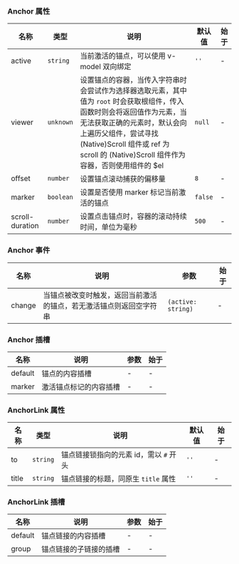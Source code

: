 ### Anchor 属性

| 名称            | 类型                         | 说明                                                                                                                                                                                                                                                  | 默认值 | 始于 |
| --------------- | ---------------------------- | ----------------------------------------------------------------------------------------------------------------------------------------------------------------------------------------------------------------------------------------------------- | ------ | --- |
| active          | `string`                       | 当前激活的锚点，可以使用 v-model 双向绑定                                                                                                                                                                                                             | `''`     | - |
| viewer          | `unknown` | 设置锚点的容器，当传入字符串时会尝试作为选择器选取元素，其中值为 `root` 时会获取根组件，传入函数时则会将返回值作为元素，当无法获取正确的元素时，默认会向上遍历父组件，尝试寻找 (Native)Scroll 组件或 ref 为 scroll 的 (Native)Scroll 组件作为容器，否则使用组件的 $el | `null`   | - |
| offset          | `number`                       | 设置锚点滚动捕获的偏移量                                                                                                                                                                                                                              | `8`      | - |
| marker          | `boolean`                      | 设置是否使用 marker 标记当前激活的锚点                                                                                                                                                                                                                | `false`  | - |
| scroll-duration | `number`                       | 设置点击锚点时，容器的滚动持续时间，单位为毫秒                                                                                                                                                                                                        | `500`    | - |

### Anchor 事件

| 名称      | 说明                                                               | 参数          | 始于 |
| --------- | ------------------------------------------------------------------ | ------------- | --- |
| change | 当锚点被改变时触发，返回当前激活的锚点，若无激活锚点则返回空字符串 | `(active: string)` | - |

### Anchor 插槽

| 名称    | 说明                   | 参数          | 始于 |
| ------- | ---------------------- | --- | --- |
| default | 锚点的内容插槽         | - | - |
| marker  | 激活锚点标记的内容插槽 | - | - |

### AnchorLink 属性

| 名称  | 类型   | 说明                                   | 默认值 | 始于 |
| ----- | ------ | -------------------------------------- | ------ | --- |
| to    | `string` | 锚点链接锁指向的元素 id，需以 `#` 开头 | `''`     | - |
| title | `string` | 锚点链接的标题，同原生 `title` 属性    | `''`     | - |

### AnchorLink 插槽

| 名称    | 说明                   | 参数          | 始于 |
| ------- | ---------------------- | --- | --- |
| default | 锚点链接的内容插槽     | - | - |
| group   | 锚点链接的子链接的插槽 | - | - |
